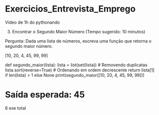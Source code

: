 # Exercicios_Entrevista_Emprego

Video de 1h do pythonando




3. Encontrar o Segundo Maior Número (Tempo sugerido: 10 minutos)

Pergunta: Dada uma lista de números, escreva uma função que retorna o segundo maior número.

[10, 20, 4, 45, 99, 99]

def segundo_maior(lista):
    lista = list(set(lista))  # Removendo duplicatas
    lista.sort(reverse=True)  # Ordenando em ordem decrescente
    return lista[1] if len(lista) > 1 else None
print(segundo_maior([10, 20, 4, 45, 99, 99]))
# Saída esperada: 45


6 exe total

